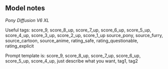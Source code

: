 ## Model notes

*Pony Diffusion V6 XL*

Useful tags:
score_9, score_8_up, score_7_up, score_6_up, score_5_up, score_4_up, score_3_up, score_2_up, score_1_up
source_pony, source_furry, source_cartoon, source_anime, rating_safe, rating_questionable, rating_explicit

Prompt template is: 
score_9, score_8_up, score_7_up, score_6_up, score_5_up, score_4_up, just describe what you want, tag1, tag2